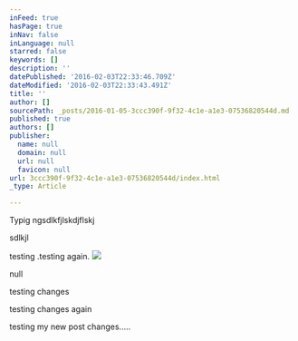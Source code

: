 ```yaml
---
inFeed: true
hasPage: true
inNav: false
inLanguage: null
starred: false
keywords: []
description: ''
datePublished: '2016-02-03T22:33:46.709Z'
dateModified: '2016-02-03T22:33:43.491Z'
title: ''
author: []
sourcePath: _posts/2016-01-05-3ccc390f-9f32-4c1e-a1e3-07536820544d.md
published: true
authors: []
publisher:
  name: null
  domain: null
  url: null
  favicon: null
url: 3ccc390f-9f32-4c1e-a1e3-07536820544d/index.html
_type: Article

---
```

Typig ngsdlkfjlskdjflskj

sdlkjl 

testing .testing again.
![](https://the-grid-user-content.s3-us-west-2.amazonaws.com/28aeda8a-e525-4421-8fd3-69ca8303f372.png)

null

testing changes

testing changes again

testing my new post changes.....